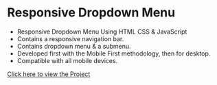 # Responsive Dropdown Menu

- Responsive Dropdown Menu Using HTML CSS & JavaScript
- Contains a responsive navigation bar.
- Contains dropdown menu & a submenu.
- Developed first with the Mobile First methodology, then for desktop.
- Compatible with all mobile devices.

[Click here to view the Project](https://projects-by-prateek-weather-app.vercel.app/)
